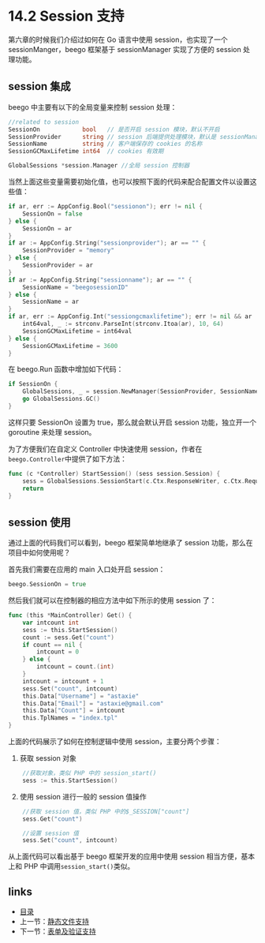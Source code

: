 # 14.2 Session 支持

第六章的时候我们介绍过如何在 Go 语言中使用 session，也实现了一个 sessionManger，beego 框架基于 sessionManager 实现了方便的 session 处理功能。

## session 集成

beego 中主要有以下的全局变量来控制 session 处理：

```Go
//related to session
SessionOn            bool   // 是否开启 session 模块，默认不开启
SessionProvider      string // session 后端提供处理模块，默认是 sessionManager 支持的 memory
SessionName          string // 客户端保存的 cookies 的名称
SessionGCMaxLifetime int64  // cookies 有效期

GlobalSessions *session.Manager //全局 session 控制器
```

当然上面这些变量需要初始化值，也可以按照下面的代码来配合配置文件以设置这些值：

```Go
if ar, err := AppConfig.Bool("sessionon"); err != nil {
    SessionOn = false
} else {
    SessionOn = ar
}
if ar := AppConfig.String("sessionprovider"); ar == "" {
    SessionProvider = "memory"
} else {
    SessionProvider = ar
}
if ar := AppConfig.String("sessionname"); ar == "" {
    SessionName = "beegosessionID"
} else {
    SessionName = ar
}
if ar, err := AppConfig.Int("sessiongcmaxlifetime"); err != nil && ar != 0 {
    int64val, _ := strconv.ParseInt(strconv.Itoa(ar), 10, 64)
    SessionGCMaxLifetime = int64val
} else {
    SessionGCMaxLifetime = 3600
}
```

在 beego.Run 函数中增加如下代码：

```Go
if SessionOn {
    GlobalSessions, _ = session.NewManager(SessionProvider, SessionName, SessionGCMaxLifetime)
    go GlobalSessions.GC()
}
```	
这样只要 SessionOn 设置为 true，那么就会默认开启 session 功能，独立开一个 goroutine 来处理 session。

为了方便我们在自定义 Controller 中快速使用 session，作者在`beego.Controller`中提供了如下方法：
```Go
func (c *Controller) StartSession() (sess session.Session) {
    sess = GlobalSessions.SessionStart(c.Ctx.ResponseWriter, c.Ctx.Request)
    return
}
```
## session 使用
通过上面的代码我们可以看到，beego 框架简单地继承了 session 功能，那么在项目中如何使用呢？

首先我们需要在应用的 main 入口处开启 session：

```Go
beego.SessionOn = true
```

然后我们就可以在控制器的相应方法中如下所示的使用 session 了：		

```Go
func (this *MainController) Get() {
    var intcount int
    sess := this.StartSession()
    count := sess.Get("count")
    if count == nil {
        intcount = 0
    } else {
        intcount = count.(int)
    }
    intcount = intcount + 1
    sess.Set("count", intcount)
    this.Data["Username"] = "astaxie"
    this.Data["Email"] = "astaxie@gmail.com"
    this.Data["Count"] = intcount
    this.TplNames = "index.tpl"
}
```
上面的代码展示了如何在控制逻辑中使用 session，主要分两个步骤：

1. 获取 session 对象

```Go
    //获取对象，类似 PHP 中的 session_start()
    sess := this.StartSession()
```

2. 使用 session 进行一般的 session 值操作

```Go
    //获取 session 值，类似 PHP 中的$_SESSION["count"]
    sess.Get("count")

    //设置 session 值
    sess.Set("count", intcount)
```	
从上面代码可以看出基于 beego 框架开发的应用中使用 session 相当方便，基本上和 PHP 中调用`session_start()`类似。

## links
   * [目录](<preface.md>)
   * 上一节：[静态文件支持](<14.1.md>)
   * 下一节：[表单及验证支持](<14.3.md>)